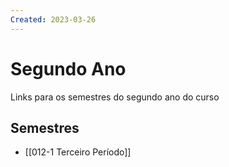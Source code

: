```yaml
---
Created: 2023-03-26
---
```

# Segundo Ano

Links para os semestres do segundo ano do curso

## Semestres

- [[012-1 Terceiro Período]]